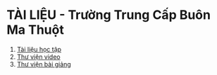 # TÀI LIỆU - Trường Trung Cấp Buôn Ma Thuột

1. [Tài liệu học tập](https://bmtc.edu.vn/tai-lieu/)
2. [Thư viện video](https://bmtc.edu.vn/tai-lieu/)
3. [Thư viện bài giảng](https://bmtc.edu.vn/tai-lieu/)
